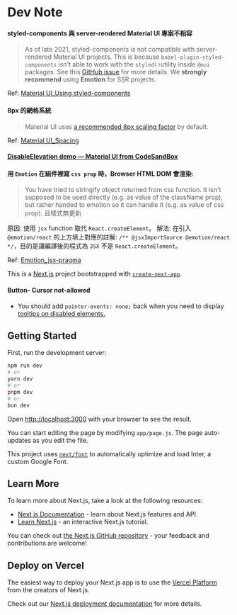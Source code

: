# Dev Note
#### styled-components 與 server-rendered Material UI 專案不相容
  > As of late 2021, styled-components is not compatible with server-rendered Material UI projects. This is because `babel-plugin-styled-components` isn't able to work with the `styled()`utility inside `@mui` packages. See this [GitHub issue](https://github.com/mui/material-ui/issues/29742) for more details.
  We **strongly recommend** using **Emotion** for SSR projects.

Ref: [Material UI_Using styled-components](https://mui.com/material-ui/integrations/styled-components/)

#### 8px 的網格系統
  > Material UI uses [a recommended 8px scaling factor](https://m2.material.io/design/layout/understanding-layout.html) by default.

Ref: [Material UI_Spacing](https://mui.com/material-ui/customization/spacing/)

#### [DisableElevation demo — Material UI from CodeSandBox](https://codesandbox.io/embed/disableelevation-demo-material-ui-j02r4c?fontsize=14&hidenavigation=1&theme=dark)

#### 用 `Emotion` 在組件裡寫 `css prop` 時，Browser HTML DOM 會渲染:
>You have tried to stringify object returned from css function. It isn't supposed to be used directly (e.g. as value of the className prop), but rather handed to emotion so it can handle it (e.g. as value of css prop).
且樣式無更新

原因: 使用 `jsx` function 取代 `React.createElement`。
解法: 在引入 `@emotion/react` 的上方填上對應的註解: ``` /** @jsxImportSource @emotion/react */ ```，目的是讓編譯後的程式為 `JSX` 不是 `React.createElement`。

Ref: [Emotion_jsx-pragma](https://emotion.sh/docs/css-prop#jsx-pragma)

This is a [Next.js](https://nextjs.org/) project bootstrapped with [`create-next-app`](https://github.com/vercel/next.js/tree/canary/packages/create-next-app).

#### Button- Cursor not-allowed
- You should add `pointer-events: none;` back when you need to display [tooltips on disabled elements.](https://mui.com/material-ui/react-tooltip/#disabled-elements)

## Getting Started

First, run the development server:

```bash
npm run dev
# or
yarn dev
# or
pnpm dev
# or
bun dev
```

Open [http://localhost:3000](http://localhost:3000) with your browser to see the result.

You can start editing the page by modifying `app/page.js`. The page auto-updates as you edit the file.

This project uses [`next/font`](https://nextjs.org/docs/basic-features/font-optimization) to automatically optimize and load Inter, a custom Google Font.

## Learn More

To learn more about Next.js, take a look at the following resources:

- [Next.js Documentation](https://nextjs.org/docs) - learn about Next.js features and API.
- [Learn Next.js](https://nextjs.org/learn) - an interactive Next.js tutorial.

You can check out [the Next.js GitHub repository](https://github.com/vercel/next.js/) - your feedback and contributions are welcome!

## Deploy on Vercel

The easiest way to deploy your Next.js app is to use the [Vercel Platform](https://vercel.com/new?utm_medium=default-template&filter=next.js&utm_source=create-next-app&utm_campaign=create-next-app-readme) from the creators of Next.js.

Check out our [Next.js deployment documentation](https://nextjs.org/docs/deployment) for more details.
